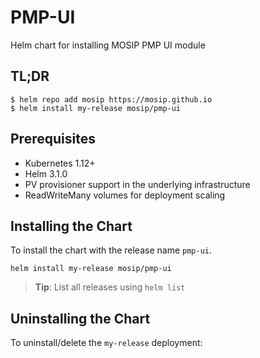 # PMP-UI

Helm chart for installing MOSIP PMP UI module

## TL;DR

```console
$ helm repo add mosip https://mosip.github.io
$ helm install my-release mosip/pmp-ui
```

## Prerequisites

- Kubernetes 1.12+
- Helm 3.1.0
- PV provisioner support in the underlying infrastructure
- ReadWriteMany volumes for deployment scaling

## Installing the Chart

To install the chart with the release name `pmp-ui`.

```console
helm install my-release mosip/pmp-ui
```

> **Tip**: List all releases using `helm list`

## Uninstalling the Chart

To uninstall/delete the `my-release` deployment:
